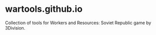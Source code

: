 # wartools.github.io
Collection of tools for Workers and Resources: Soviet Republic game by 3Division.
